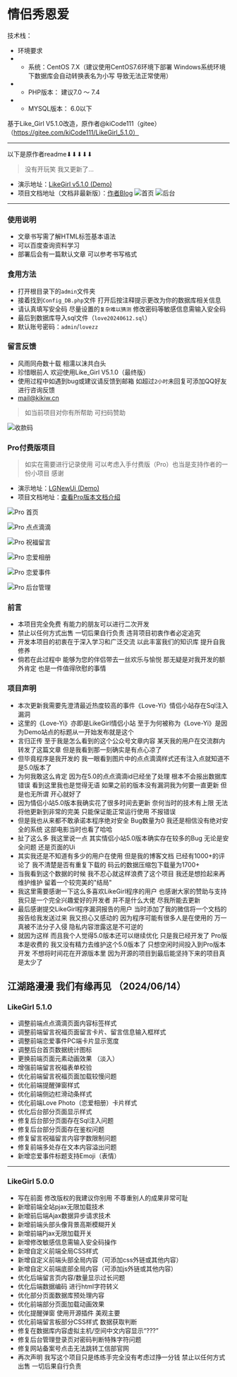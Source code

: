 # 情侣秀恩爱

技术栈：

+ 环境要求
+ + 系统：CentOS 7.X（建议使用CentOS7.6环境下部署 Windows系统环境下数据库会自动转换表名为小写 导致无法正常使用）
+ + PHP版本： 建议7.0 ～ 7.4
+ + MYSQL版本： 6.0以下



基于Like_Girl V5.1.0改造，原作者@kiCode111（gitee）（https://gitee.com/kiCode111/LikeGirl_5.1.0）

------------
以下是原作者readme⬇⬇⬇⬇⬇

> 没有开玩笑 我又更新了...

- 演示地址：[LikeGirl v5.1.0 (Demo)](https://lovey.kikiw.cn)
- 项目文档地址（文档非最新版）：[作者Blog](https://blog.kikiw.cn/index.php/archives/52/)
  ![首页](https://img.gejiba.com/images/15eee53f2c5653ffaf9612ad37202252.png)
  ![后台](https://img.gejiba.com/images/fab78111e4f2d3ce9b240df39cf78e04.png)

------------

### 使用说明

- 文章书写需了解HTML标签基本语法
- 可以百度查询资料学习
- 部署后会有一篇默认文章 可以参考书写格式

### 食用方法

- 打开根目录下的`admin`文件夹
- 接着找到`Config_DB.php`文件 打开后按注释提示更改为你的数据库相关信息
- 请认真填写安全码 尽量设置的`复杂难以猜测` 修改密码等敏感信息需输入安全码
- 最后到数据库导入sql文件（`love20240612.sql`）
- 默认账号密码：`admin`/`lovezz`


### 留言反馈

- 风雨同舟数十载 相濡以沫共白头
- 珍惜眼前人 欢迎使用Like_Girl V5.1.0（最终版）
- 使用过程中如遇到bug或建议请反馈到邮箱 如超过`2小时`未回复可添加QQ好友进行咨询反馈
- mail@kikiw.cn

> 如当前项目对你有所帮助 可扫码赞助

![收款码](https://img.gejiba.com/images/b5e058f6f3c2ce6bd9d3ab4205aa0bac.png) 

### Pro付费版项目

> 如实在需要进行记录使用 可以考虑入手付费版（Pro）也当是支持作者的一份小项目 感谢

- 演示地址：[LGNewUi (Demo)](https://loveli.kikiw.cn)
- 项目文档地址：[查看Pro版本文档介绍](https://blog.kikiw.cn/index.php/archives/65/)

![Pro 首页](https://img.gejiba.com/images/3e654d0be15c269857117e038b0eb1bd.jpg)

![Pro 点点滴滴](https://img.gejiba.com/images/36bf4a7714a18685b5b88e3b4a357000.jpg)

![Pro 祝福留言](https://img.gejiba.com/images/d7f321d2659ece245061a4ff0b5697ee.jpg)

![Pro 恋爱相册](https://img.gejiba.com/images/998cd7d846f218134a9240fd1931b6b2.jpg)

![Pro 恋爱事件](https://img.gejiba.com/images/45251cc86b614223b43927585f7dc1d6.jpg)

![Pro 后台管理](https://img.gejiba.com/images/172c731c8ab43418708d60205172b830.jpg)


### 前言

* 本项目完全免费 有能力的朋友可以进行二次开发
* 禁止以任何方式出售 一切后果自行负责 违背项目初衷作者必定追究
* 开发本项目的初衷在于深入学习和广泛交流 以此丰富我们的知识库 提升自我修养
* 倘若在此过程中 能够为您的伴侣带去一丝欢乐与愉悦 那无疑是对我开发的额外肯定 也是一件值得欣慰的事情


### 项目声明


- 本次更新我需要先澄清最近热度较高的事件《Love-Yi》情侣小站存在Sql注入漏洞
- 这里的《Love-Yi》亦即是LikeGirl情侣小站 至于为何被称为《Love-Yi》是因为Demo站点的标题从一开始发布就是这个
- 言归正传 至于我是怎么看到的这个公众号文章内容 某天我的用户在交流群内转发了这篇文章 但是我看到那一刻确实是有点心凉了
- 但毕竟程序是我开发的 我一眼看到图片中的点点滴滴样式还有注入点就知道不是5.0版本了
- 为何我敢这么肯定 因为在5.0的点点滴滴id已经坐了处理 根本不会报出数据库错误 看到这里我也是觉得无语 如果之前的版本没有漏洞我为何要一直更新 但是也无所谓 开心就好了
- 因为情侣小站5.0版本我确实花了很多时间去更新 奈何当时的技术有上限 无法将他更新到非常的完美 只能保证能正常运行使用 不报错误
- 但是我也从来都不敢承诺本程序绝对安全 Bug数量为0 我还是相信没有绝对安全的系统 这部电影当时也看了哈哈
- 扯了这么多 我这里说一点 其实情侣小站5.0版本确实存在较多的Bug 无论是安全问题 还是页面的Ui
- 其实我还是不知道有多少的用户在使用 但是我的博客文档 已经有1000+的评论了 我不清楚是否有重复下载的 码云的数据压缩包下载量为1700+
- 当我看到这个数据的时候 我不忍心就这样浪费了这个项目 我还是想捡起来再维护维护 留着一个较完美的"结局"
- 我这里需要感谢一下这么多喜欢LikeGirl程序的用户 也感谢大家的赞助与支持 我只是一个完全兴趣爱好的开发者 并不是什么大佬 尽我所能去更新
- 最后感谢提交LikeGirl程序漏洞报告的用户 当时添加了我的微信将一个文档的报告给我发送过来 我又担心又感动的 因为程序可能有很多人是在使用的 万一真被不法分子入侵 隐私内容泄露这是不可逆的
- 就因为这样 而且我个人觉得5.0版本还可以继续优化 只是我已经开发了 Pro版本是收费的 我又没有精力去维护这个5.0版本了 只想空闲时间投入到Pro版本开发 不想将时间花在开源版本里 因为开源的项目到最后能坚持下来的项目真是太少了



##   江湖路漫漫 我们有缘再见 （2024/06/14）



### LikeGirl 5.1.0

- 调整前端点点滴滴页面内容标签样式
- 调整前端留言祝福页面留言卡片、留言信息输入框样式
- 调整前端恋爱事件PC端卡片显示宽度
- 调整后台首页数据统计图标
- 更换前端页面元素动画效果 （淡入）
- 增强前端留言祝福表单校验
- 优化前端留言祝福页面加载较慢问题
- 优化前端提醒弹窗样式
- 优化前端侧边栏滑动条样式
- 优化前端Love Photo（恋爱相册）卡片样式
- 优化后台部分页面显示样式
- 修复后台部分页面存在Sql注入问题
- 修复后台部分页面存在鉴权问题
- 修复留言祝福留言内容字数限制问题
- 修复前端多处存在文本内容溢出问题
- 新增恋爱事件标题支持Emoji（表情）


------------


### LikeGirl 5.0.0

* 写在前面 修改版权的我建议你别用 不尊重别人的成果非常可耻
* 新增前端全站pjax无限加载技术
* 新增前后端Ajax数据异步请求技术
* 新增前端头部头像背景高斯模糊开关
* 新增前端Pjax无限加载开关
* 新增修改敏感信息需输入安全码操作
* 新增自定义前端全局CSS样式
* 新增自定义前端头部全局内容（可添加css外链或其他内容）
* 新增自定义前端底部全局内容（可添加js外链或其他内容）
* 优化后端留言页内容/数量显示过长问题
* 优化后端数据编码 进行html字符转义
* 优化部分页面数据库预处理内容
* 优化前端部分页面加载动画效果
* 优化提醒弹窗 使用开源插件 美观主要
* 优化前端留言板部分CSS样式 数据获取判断
* 修复在数据库内容虚拟主机/空间中文内容显示“???”
* 修复后台管理登录页对密码判断特殊字符问题
* 修复网站备案号点击无法跳转工信部官网
* 再次声明 我写这个项目只是练练手完全没有考虑过挣一分钱 禁止以任何方式出售 一切后果自行负责


